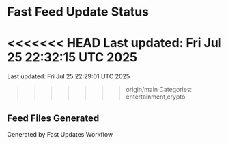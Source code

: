 # Fast Feed Update Status
<<<<<<< HEAD
Last updated: Fri Jul 25 22:32:15 UTC 2025
=======
Last updated: Fri Jul 25 22:29:01 UTC 2025
>>>>>>> origin/main
Categories: entertainment,crypto

## Feed Files Generated

Generated by Fast Updates Workflow
